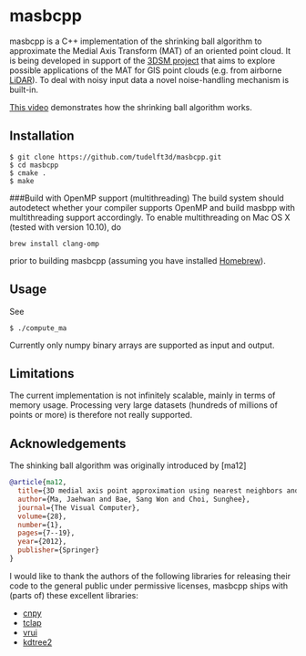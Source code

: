 # masbcpp
masbcpp is a C++ implementation of the shrinking ball algorithm to approximate the Medial Axis Transform (MAT) of an oriented point cloud. It is being developed in support of the [3DSM project](http://3dgeoinfo.bk.tudelft.nl/projects/3dsm/) that aims to explore possible applications of the MAT for GIS point clouds (e.g. from airborne [LiDAR](http://en.wikipedia.org/wiki/Lidar)). To deal with noisy input data a novel noise-handling mechanism is built-in.

[This video](https://vimeo.com/84859998) demonstrates how the shrinking ball algorithm works.

## Installation
```
$ git clone https://github.com/tudelft3d/masbcpp.git
$ cd masbcpp
$ cmake .
$ make
```

###Build with OpenMP support (multithreading)
The build system should autodetect whether your compiler supports OpenMP and build masbpp with multithreading support accordingly. To enable multithreading on Mac OS X (tested with version 10.10), do
```
brew install clang-omp
```
prior to building masbcpp (assuming you have installed [Homebrew](http://brew.sh)).

## Usage
See
```
$ ./compute_ma
```
Currently only numpy binary arrays are supported as input and output.


## Limitations
The current implementation is not infinitely scalable, mainly in terms of memory usage. Processing very large datasets (hundreds of millions of points or more) is therefore not really supported. 

## Acknowledgements
The shinking ball algorithm was originally introduced by [ma12]

```bib
@article{ma12,
  title={3D medial axis point approximation using nearest neighbors and the normal field},
  author={Ma, Jaehwan and Bae, Sang Won and Choi, Sunghee},
  journal={The Visual Computer},
  volume={28},
  number={1},
  pages={7--19},
  year={2012},
  publisher={Springer}
}
```

I would like to thank the authors of the following libraries for releasing their code to the general public under permissive licenses, masbcpp ships with (parts of) these excellent libraries:

* [cnpy](https://github.com/rogersce/cnpy)
* [tclap](http://tclap.sourceforge.net)
* [vrui](https://github.com/KeckCAVES/Vrui)
* [kdtree2](https://github.com/jmhodges/kdtree2)
